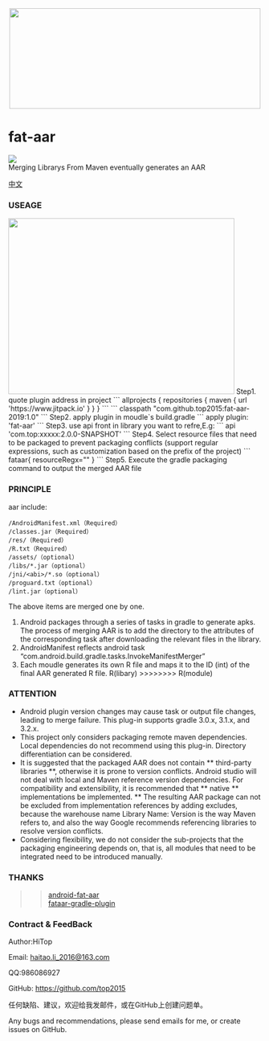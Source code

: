 <div align="center">
<img src="https://raw.githubusercontent.com/top2015/fat-aar-2019/master/logo.png"  height="200" width="500">
</div>

# fat-aar
[![](https://www.jitpack.io/v/top2015/fat-aar-2019.svg)](https://www.jitpack.io/#top2015/fat-aar-2019)  
Merging Librarys From Maven eventually generates an AAR

[中文](https://github.com/top2015/fat-aar-2019/blob/master/README_CN.md)
### USEAGE
<img src="https://github.com/top2015/fat-aar-2019/blob/master/image1.png?raw=true" height="350" width="450">
Step1. quote plugin address in project
```
allprojects {
	repositories {
		maven { url 'https://www.jitpack.io' }
	}
}
```
```
classpath "com.github.top2015:fat-aar-2019:1.0"
```
Step2. apply plugin in moudle`s build.gradle
```
apply plugin: 'fat-aar'
```
Step3. use api front in library you want to refre,E.g:
```
 api 'com.top:xxxxx:2.0.0-SNAPSHOT'
```
Step4. Select resource files that need to be packaged to prevent packaging conflicts (support regular expressions, such as customization based on the prefix of the project)
```
fataar{
    resourceRegx=""
}
```
Step5. Execute the gradle packaging command to output the merged AAR file

### PRINCIPLE
aar include:
```
/AndroidManifest.xml（Required）
/classes.jar（Required）
/res/（Required）
/R.txt（Required）
/assets/（optional）
/libs/*.jar（optional）
/jni/<abi>/*.so（optional）
/proguard.txt（optional）
/lint.jar（optional）
```
The above items are merged one by one.

1. Android packages through a series of tasks in gradle to generate apks. The process of merging AAR is to add the directory to the attributes of the corresponding task after downloading the relevant files in the library.
2. AndroidManifest reflects android task “com.android.build.gradle.tasks.InvokeManifestMerger”
3. Each moudle generates its own R file and maps it to the ID (int) of the final AAR generated R file. R(libary) >>>>>>>> R(module)

### ATTENTION
+ Android plugin version changes may cause task or output file changes, leading to merge failure. This plug-in supports gradle 3.0.x, 3.1.x, and 3.2.x.
+ This project only considers packaging remote maven dependencies. Local dependencies do not recommend using this plug-in. Directory differentiation can be considered.
+ It is suggested that the packaged AAR does not contain ** third-party libraries **, otherwise it is prone to version conflicts. Android studio will not deal with local and Maven reference version dependencies. For compatibility and extensibility, it is recommended that ** native ** implementations be implemented. ** The resulting AAR package can not be excluded from implementation references by adding excludes, because the warehouse name Library Name: Version is the way Maven refers to, and also the way Google recommends referencing libraries to resolve version conflicts.
+ Considering flexibility, we do not consider the sub-projects that the packaging engineering depends on, that is, all modules that need to be integrated need to be introduced manually.


### THANKS
>> [android-fat-aar](https://github.com/adwiv/android-fat-aar)  
>> [fataar-gradle-plugin](https://github.com/Mobbeel/fataar-gradle-plugin)

### Contract & FeedBack
Author:HiTop

Email: haitao.li_2016@163.com

QQ:986086927

GitHub: https://github.com/top2015

任何缺陷、建议，欢迎给我发邮件，或在GitHub上创建问题单。

Any bugs and recommendations, please send emails for me, or create issues on GitHub.

